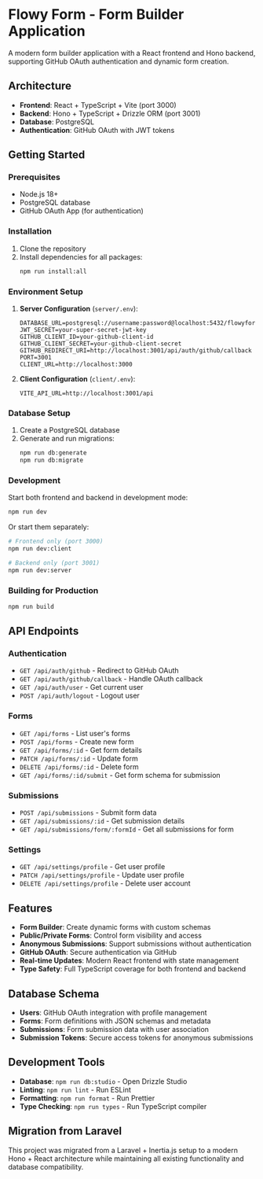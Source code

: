 # Flowy Form - Form Builder Application

A modern form builder application with a React frontend and Hono backend, supporting GitHub OAuth authentication and dynamic form creation.

## Architecture

- **Frontend**: React + TypeScript + Vite (port 3000)
- **Backend**: Hono + TypeScript + Drizzle ORM (port 3001)
- **Database**: PostgreSQL
- **Authentication**: GitHub OAuth with JWT tokens

## Getting Started

### Prerequisites

- Node.js 18+
- PostgreSQL database
- GitHub OAuth App (for authentication)

### Installation

1. Clone the repository
2. Install dependencies for all packages:
   ```bash
   npm run install:all
   ```

### Environment Setup

1. **Server Configuration** (`server/.env`):

   ```env
   DATABASE_URL=postgresql://username:password@localhost:5432/flowyform
   JWT_SECRET=your-super-secret-jwt-key
   GITHUB_CLIENT_ID=your-github-client-id
   GITHUB_CLIENT_SECRET=your-github-client-secret
   GITHUB_REDIRECT_URI=http://localhost:3001/api/auth/github/callback
   PORT=3001
   CLIENT_URL=http://localhost:3000
   ```

2. **Client Configuration** (`client/.env`):
   ```env
   VITE_API_URL=http://localhost:3001/api
   ```

### Database Setup

1. Create a PostgreSQL database
2. Generate and run migrations:
   ```bash
   npm run db:generate
   npm run db:migrate
   ```

### Development

Start both frontend and backend in development mode:

```bash
npm run dev
```

Or start them separately:

```bash
# Frontend only (port 3000)
npm run dev:client

# Backend only (port 3001)
npm run dev:server
```

### Building for Production

```bash
npm run build
```

## API Endpoints

### Authentication

- `GET /api/auth/github` - Redirect to GitHub OAuth
- `GET /api/auth/github/callback` - Handle OAuth callback
- `GET /api/auth/user` - Get current user
- `POST /api/auth/logout` - Logout user

### Forms

- `GET /api/forms` - List user's forms
- `POST /api/forms` - Create new form
- `GET /api/forms/:id` - Get form details
- `PATCH /api/forms/:id` - Update form
- `DELETE /api/forms/:id` - Delete form
- `GET /api/forms/:id/submit` - Get form schema for submission

### Submissions

- `POST /api/submissions` - Submit form data
- `GET /api/submissions/:id` - Get submission details
- `GET /api/submissions/form/:formId` - Get all submissions for form

### Settings

- `GET /api/settings/profile` - Get user profile
- `PATCH /api/settings/profile` - Update user profile
- `DELETE /api/settings/profile` - Delete user account

## Features

- **Form Builder**: Create dynamic forms with custom schemas
- **Public/Private Forms**: Control form visibility and access
- **Anonymous Submissions**: Support submissions without authentication
- **GitHub OAuth**: Secure authentication via GitHub
- **Real-time Updates**: Modern React frontend with state management
- **Type Safety**: Full TypeScript coverage for both frontend and backend

## Database Schema

- **Users**: GitHub OAuth integration with profile management
- **Forms**: Form definitions with JSON schemas and metadata
- **Submissions**: Form submission data with user association
- **Submission Tokens**: Secure access tokens for anonymous submissions

## Development Tools

- **Database**: `npm run db:studio` - Open Drizzle Studio
- **Linting**: `npm run lint` - Run ESLint
- **Formatting**: `npm run format` - Run Prettier
- **Type Checking**: `npm run types` - Run TypeScript compiler

## Migration from Laravel

This project was migrated from a Laravel + Inertia.js setup to a modern Hono + React architecture while maintaining all existing functionality and database compatibility.
